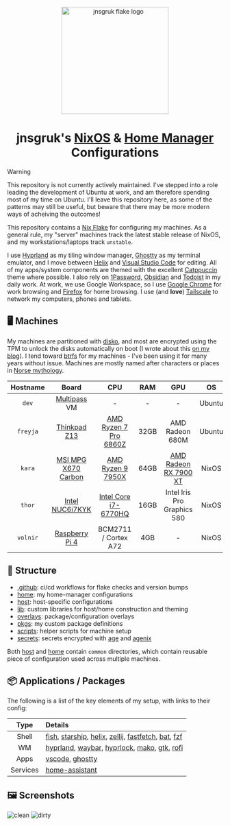 <p align="center">
  <img width="250px" src=".github/images/flake_logo.png" alt="jnsgruk flake logo">
</p>

<h1 align="center">jnsgruk's <a href="https://nixos.org">NixOS</a> & <a href="https://github.com/nix-community/home-manager">Home Manager</a> Configurations</h1>

> [!WARNING]  
> This repository is not currently actively maintained. I've stepped into a role
> leading the development of Ubuntu at work, and am therefore spending most of my
> time on Ubuntu. I'll leave this repository here, as some of the patterns may still
> be useful, but beware that there may be more modern ways of acheiving the outcomes!

This repository contains a [Nix Flake](https://nixos.wiki/wiki/Flakes) for configuring my machines. As a general rule, my "server" machines track the latest stable release of NixOS, and my workstations/laptops track `unstable`.

I use [Hyprland](https://hyprland.org/) as my tiling window manager, [Ghostty](https://ghostty.org/) as my terminal emulator, and I move between [Helix](https://helix-editor.com/) and [Visual Studio Code](https://code.visualstudio.com/) for editing. All of my apps/system components are themed with the excellent [Catppuccin](https://catppuccin.com/) theme where possible. I also rely on [1Password](https://1password.com/), [Obsidian](https://obsidian.md/) and [Todoist](https://todoist.com/) in my daily work. At work, we use Google Workspace, so I use [Google Chrome](https://www.google.com/intl/en_uk/chrome/) for work browsing and [Firefox](https://www.mozilla.org/en-GB/firefox/new/) for home browsing. I use (and **love**) [Tailscale](https://tailscale.com/) to network my computers, phones and tablets.

## 🖥️ Machines

My machines are partitioned with [disko], and most are encrypted using the TPM to unlock the disks automatically on boot (I wrote about this [on my blog](https://jnsgr.uk/2024/04/nixos-secure-boot-tpm-fde/)). I tend toward [btrfs] for my machines - I've been using it for many years without issue. Machines are mostly named after characters or places in [Norse mythology](https://en.wikipedia.org/wiki/Norse_mythology).

| Hostname |         Board         |           CPU           | RAM  |             GPU             |   OS   |  Role   |   Desktop    |
| :------: | :-------------------: | :---------------------: | :--: | :-------------------------: | :----: | :-----: | :----------: |
|  `dev`   |    [Multipass] VM     |            -            |  -   |              -              | Ubuntu | Server  |      -       |
| `freyja` |    [Thinkpad Z13]     | [AMD Ryzen 7 Pro 6860Z] | 32GB |       AMD Radeon 680M       | Ubuntu | Laptop  |   Hyprland   |
|  `kara`  | [MSI MPG X670 Carbon] |   [AMD Ryzen 9 7950X]   | 64GB |   [AMD Radeon RX 7900 XT]   | NixOS  | Desktop |   Hyprland   |
|  `thor`  |   [Intel NUC6i7KYK]   | [Intel Core i7-6770HQ]  | 16GB | Intel Iris Pro Graphics 580 | NixOS  | Server  |      -       |
| `volnir` |   [Raspberry Pi 4]    |  BCM2711 / Cortex A72   | 4GB  |              -              | NixOS  |  Kiosk  | Cage/Firefox |

[btrfs]: https://btrfs.readthedocs.io/en/latest/index.html
[disko]: https://github.com/nix-community/disko
[Multipass]: https://multipass.run
[Thinkpad Z13]: https://www.lenovo.com/gb/en/p/laptops/thinkpad/thinkpadz/thinkpad-z13-(13-inch-amd)/21d20012uk
[Thinkcentre M93p]: https://psref.lenovo.com/Product/ThinkCentre/ThinkCentre_M93_M93p_Tiny
[MSI MPG X670 Carbon]: https://www.msi.com/Motherboard/MPG-X670E-CARBON-WIFI
[Intel NUC6i7KYK]: https://ark.intel.com/content/www/us/en/ark/products/89187/intel-nuc-kit-nuc6i7kyk.html
[AMD Ryzen 7 Pro 6860Z]: https://www.cpubenchmark.net/cpu.php?id=4921&cpu=AMD+Ryzen+7+PRO+6860Z
[Intel Core i5-4690]: https://www.cpubenchmark.net/cpu.php?cpu=Intel+Core+i5-4690+%40+3.50GHz&id=2236
[AMD Ryzen 9 7950X]: https://www.cpubenchmark.net/cpu.php?cpu=AMD+Ryzen+9+7950X&id=5031
[Intel Core i7-6770HQ]: https://www.cpubenchmark.net/cpu.php?cpu=Intel+Core+i7-6770HQ+%40+2.60GHz&id=2759
[AMD Radeon RX 7900 XT]: https://www.xfxforce.com/shop/xfx-speedster-merc310-7900xt
[Raspberry Pi 4]: https://www.raspberrypi.com/products/raspberry-pi-4-model-b/

## 🚧 Structure

- [.github]: ci/cd workflows for flake checks and version bumps
- [home]: my home-manager configurations
- [host]: host-specific configurations
- [lib]: custom libraries for host/home construction and theming
- [overlays]: package/configuration overlays
- [pkgs]: my custom package definitions
- [scripts]: helper scripts for machine setup
- [secrets]: secrets encrypted with [age] and [agenix]

Both [host] and [home] contain `common` directories, which contain reusable piece of configuration
used across multiple machines.

[.github]: ./github
[age]: https://github.com/FiloSottile/age
[agenix]: https://github.com/ryantm/agenix
[home]: ./home
[host]: ./host
[lib]: ./lib
[overlays]: ./overlays
[pkgs]: ./pkgs
[scripts]: ./scripts
[secrets]: ./secrets

## 📦 Applications / Packages

The following is a list of the key elements of my setup, with links to their config:

|   Type   | Details                                                          |
| :------: | :--------------------------------------------------------------- |
|  Shell   | [fish], [starship], [helix], [zellij], [fastfetch], [bat], [fzf] |
|    WM    | [hyprland], [waybar], [hyprlock], [mako], [gtk], [rofi]          |
|   Apps   | [vscode], [ghostty]                                              |
| Services | [home-assistant]                                                 |

## 🖼️ Screenshots

![clean](.github/images/hypr_uw_clean.png)
![dirty](.github/images/hypr_uw_dirty.png)

<!-- Applications / Packages -->

[bat]: ./home/common/shell/bat.nix
[fastfetch]: ./home/common/shell/fastfetch.nix
[fish]: ./home/common/shell/fish.nix
[fzf]: ./home/common/shell/fzf.nix
[ghostty]: ./home/common/desktop/ghostty.nix
[gtk]: ./home/common/desktop/gtk.nix
[helix]: ./home/common/shell/helix.nix
[home-assistant]: ./host/common/services/home-assistant.nix
[hyprland]: ./home/common/desktop/hyprland/default.nix
[hyprlock]: ./home/common/desktop/hyprland/hyprlock.nix
[mako]: ./home/common/desktop/mako.nix
[rofi]: ./home/common/desktop/rofi.nix
[starship]: ./home/common/shell/starship.nix
[vscode]: ./home/common/dev/desktop.nix
[waybar]: ./home/common/desktop/waybar/default.nix
[zellij]: ./home/common/shell/zellij.nix
